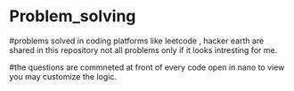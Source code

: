 # Problem_solving

#problems solved in coding platforms like leetcode , hacker earth are shared in this repository not all problems only if it looks intresting for me.

#the questions are commneted at front of every code open in nano to view you may customize the logic.
